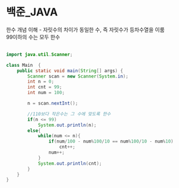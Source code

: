 <h1>백준_JAVA</h1>
한수 개념 이해 - 자릿수의 차이가 동일한 수, 즉 자릿수가 등차수열을 이룸 <br>
99이하의 수는 모두 한수<br><br>


```java
import java.util.Scanner;

class Main  {
    public static void main(String[] args) {
        Scanner scan = new Scanner(System.in);
        int n = 0;
        int cnt = 99;
        int num = 100;

        n = scan.nextInt();

        //110보다 작은수는 그 수에 맞도록 한수
        if(n <= 99)
            System.out.println(n);
        else{
            while(num <= n){
                if(num/100 - num%100/10 == num%100/10 - num%10)
                    cnt++;
                num++;
            }
            System.out.println(cnt);
        }
    }
}
```
